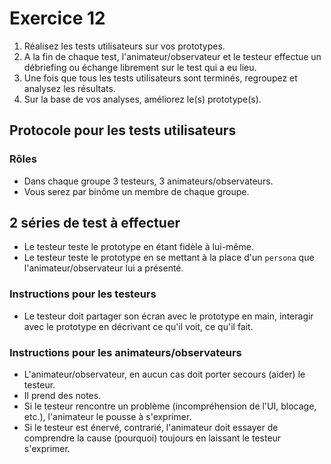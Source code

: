 # Exercice 12

1. Réalisez les tests utilisateurs sur vos prototypes.
2. A la fin de chaque test, l'animateur/observateur et le testeur effectue un débriefing ou échange librement sur le test qui a eu lieu.
3. Une fois que tous les tests utilisateurs sont terminés, regroupez et analysez les résultats.
4. Sur la base de vos analyses, améliorez le(s) prototype(s).

## Protocole pour les tests utilisateurs

### Rôles

- Dans chaque groupe 3 testeurs, 3 animateurs/observateurs.
- Vous serez par binôme un membre de chaque groupe.

## 2 séries de test à effectuer

- Le testeur teste le prototype en étant fidèle à lui-même.
- Le testeur teste le prototype en se mettant à la place d'un `persona` que l'animateur/observateur lui a présenté.

### Instructions pour les testeurs

- Le testeur doit partager son écran avec le prototype en main, interagir avec le prototype en décrivant ce qu'il voit, ce qu'il fait.

### Instructions pour les animateurs/observateurs

- L'animateur/observateur, en aucun cas doit porter secours (aider) le testeur.
- Il prend des notes.
- Si le testeur rencontre un problème (incompréhension de l'UI, blocage, etc.), l'animateur le pousse à s'exprimer.
- Si le testeur est énervé, contrarié, l'animateur doit essayer de comprendre la cause (pourquoi) toujours en laissant  le testeur s'exprimer.  